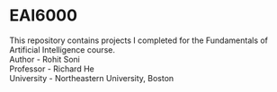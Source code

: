 # EAI6000
This repository contains projects I completed for the Fundamentals of Artificial Intelligence course.
<br>
Author - Rohit Soni
<br>
Professor - Richard He 
<br>
University - Northeastern University, Boston
